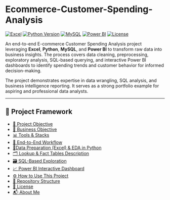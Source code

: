 # Ecommerce-Customer-Spending-Analysis

[![Excel](https://img.shields.io/badge/Excel-2019-darkgreen)](https://www.microsoft.com/en-in/microsoft-365/previous-versions/microsoft-office-2019)
[![Python Version](https://img.shields.io/badge/Python-3.9-blue)](https://www.python.org/)
[![MySQL](https://img.shields.io/badge/Database-MySQL-informational)](https://www.mysql.com/)
[![Power BI](https://img.shields.io/badge/Visualization-Power_BI-yellow)](https://www.microsoft.com/en-us/power-platform/products/power-bi)
[![License](https://img.shields.io/badge/License-MIT-blue)](https://github.com/PalakJain-Analytics/Ecommerce-Customer-Spending-Analysis/tree/main?tab=MIT-1-ov-file)

An end-to-end E-commerce Customer Spending Analysis project leveraging **Excel**, **Python**, **MySQL**, and **Power BI** to transform raw data into business insights.
The process covers data cleaning, preprocessing, exploratory analysis, SQL-based querying, and interactive Power BI dashboards to identify spending trends and customer behavior for informed decision-making.

The project demonstrates expertise in data wrangling, SQL analysis, and business intelligence reporting. It serves as a strong portfolio example for aspiring and professional data analysts.

---

## 📘 Project Framework

- [🎯 Project Objective](#-project-objective)
- [📌 Business Objective](#-business-objective)
- [📊 Tools & Stacks](#-tools--stacks)
- [🔁 End-to-End Workflow](#-end-to-end-workflow)
- [🧹Data Preparation (Excel) & EDA in Python](#data-preparation-excel--eda-in-python)
- [🗂 Lookup & Fact Tables Description](#-lookup--fact-tables-description)
- [🗃 SQL-Based Exploration](#sql-based-exploration) 
- [📈 Power BI Interactive Dashboard](#powerbi-interactive-dashboard)
- [⚙ How to Use This Project](#-how-to-use-this-project)
- [📂 Repository Structure](#-repository-structure)
- [📝 License](#-license)
- [📬 About Me](#-about-me)
